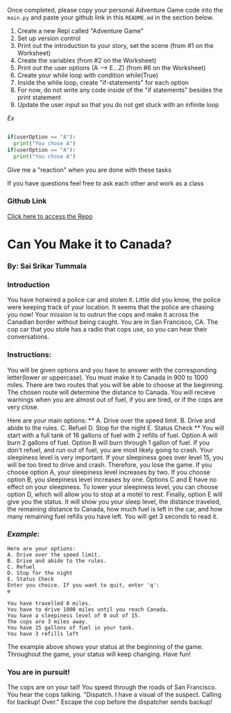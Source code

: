 Once completed, please copy your personal Adventure Game code into the `main.py` and paste your github link in this `README.md` in the section below. 

1. Create a new Repl called "Adventure Game"
2. Set up version control
3. Print out the introduction to your story, set the scene (from #1 on the Worksheet)
4. Create the variables (from #2 on the Worksheet)
5. Print out the user options (A --> E...Z) (from #6 on the Worksheet)
6. Create your while loop with condition while(True)
7. Inside the while loop, create "if-statements" for each option
8. For now, do not write any code inside of the "if statements" besides the print statement
9. Update the user input so that you do not get stuck with an infinite loop

*Ex*
```python

if(userOption == "A"): 
  print("You chose A")
if(userOption == "A"): 
  print("You chose A")
```

Give me a "reaction" when you are done with these tasks

If you have questions feel free to ask each other and work as a class


### Github Link 

[Click here to access the Repo](https://github.com/saisrikar8/Adventure-Game-ironmachine)

# Can You Make it to Canada?
### By: Sai Srikar Tummala

### Introduction
You have hotwired a police car and stolen it. Little did you know, the police were keeping track of your location. It seems that the police are chasing you now! Your mission is to outrun the cops and make it across the Canadian border without being caught. You are in San Francisco, CA. The cop car that you stole has a radio that cops use, so you can hear their conversations.

### Instructions:
You will be given options and you have to answer with the corresponding letter(lower or uppercase). You must make it to Canada in 900 to 1000 miles. There are two routes that you will be able to choose at the beginning. The chosen route will determine the distance to Canada. You will recieve warnings when you are almost out of fuel, if you are tired, or if the cops are very close.


Here are your main options:
**
A. Drive over the speed limit.
B. Drive and abide to the rules.
C. Refuel
D. Stop for the night
E. Status Check
**
You will start with a full tank of 16 gallons of fuel with 2 refills of fuel. Option A will burn 2 gallons of fuel. Option B will burn through 1 gallon of fuel. If you don't refuel, and run out of fuel, you are most likely going to crash. Your sleepiness level is very important. If your sleepiness goes over level 15, you will be too tired to drive and crash. Therefore, you lose the game. If you choose option A, your sleepiness level increases by two. If you choose option B, you sleepiness level increases by one. Options C and E have no effect on your sleepiness. To lower your sleepiness level, you can choose option D, which will allow you to stop at a motel to rest. Finally, option E will give you the status. It will show you your sleep level, the distance traveled, the remaining distance to Canada, how much fuel is left in the car, and how many remaining fuel refills you have left. You will get 3 seconds to read it.

### *Example*:
```
Here are your options:
A. Drive over the speed limit.
B. Drive and abide to the rules.
C. Refuel
D. Stop for the night
E. Status Check
Enter you choice. If you want to quit, enter 'q':
e

You have travelled 0 miles. 
You have to drive 1000 miles until you reach Canada.
You have a sleepiness level of 0 out of 15.
The cops are 3 miles away.
You have 15 gallons of fuel in your tank.
You have 3 refills left
```

The example above shows your status at the beginning of the game. Throughout the game, your status will keep changing. Have fun!


### You are in pursuit!
The cops are on your tail! You speed through the roads of San Francisco. You hear the cops talking. "Dispatch. I have a visual of the suspect. Calling for backup! Over." Escape the cop before the dispatcher sends backup!
